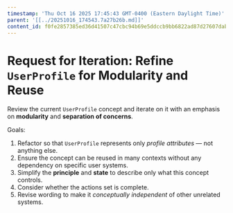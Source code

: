 ```yaml
---
timestamp: 'Thu Oct 16 2025 17:45:43 GMT-0400 (Eastern Daylight Time)'
parent: '[[../20251016_174543.7a27b26b.md]]'
content_id: f0fe2857385ed36d41507c47cbc94b69e5ddccb9bb6822ad87d27607dabc68aa
---
```


# Request for Iteration: Refine `UserProfile` for Modularity and Reuse

Review the current `UserProfile` concept and iterate on it with an emphasis on **modularity** and **separation of concerns**.

Goals:

1. Refactor so that `UserProfile` represents only *profile attributes* — not anything else.
2. Ensure the concept can be reused in many contexts without any dependency on specific user systems.
3. Simplify the **principle** and **state** to describe only what this concept controls.
4. Consider whether the actions set is complete.
5. Revise wording to make it *conceptually independent* of other unrelated systems.
